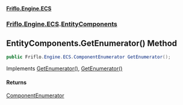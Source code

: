 #### [Friflo.Engine.ECS](index.md#'index')
### [Friflo.Engine.ECS](Friflo.Engine.ECS.md#'Friflo.Engine.ECS').[EntityComponents](EntityComponents.md#'Friflo.Engine.ECS.EntityComponents')

## EntityComponents.GetEnumerator() Method

```csharp
public Friflo.Engine.ECS.ComponentEnumerator GetEnumerator();
```

Implements [GetEnumerator()](https://docs.microsoft.com/en-us/dotnet/api/System.Collections.Generic.IEnumerable-1.GetEnumerator#'System.Collections.Generic.IEnumerable`1.GetEnumerator'), [GetEnumerator()](https://docs.microsoft.com/en-us/dotnet/api/System.Collections.IEnumerable.GetEnumerator#'System.Collections.IEnumerable.GetEnumerator')

#### Returns
[ComponentEnumerator](ComponentEnumerator.md#'Friflo.Engine.ECS.ComponentEnumerator')